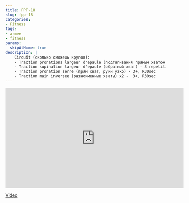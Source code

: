 ```yaml
---
title: FPP-18
slug: fpp-18
categories:
- Fitness
tags:
- armee
- fitness
params:
  skipAtHome: true
description: |
    Circuit (сколько сможешь кругов):
    - Traction pronations largeur d'epaule (подтягивания прямым хватом на ширине плеч) - 3+, R30sec
    - Traction supination largeur d'epaule (обратный хват) - 3 repetitions et plus si mon niveau le permet (3 повторения и более, если мой уровень позволяет это), 3+ R30sec
    - Traction pronation serre (прям хват, руки узко) - 3+, R30sec
    - Traction main inversee (разноименные хваты) x2 -  3+, R30sec
---
```

<iframe width="560" height="315" src="https://www.youtube.com/embed/f5nsF4yn6NQ?si=QehNZsolqls0taWi" title="YouTube video player" frameborder="0" allow="accelerometer; autoplay; clipboard-write; encrypted-media; gyroscope; picture-in-picture; web-share" allowfullscreen></iframe>

[Video](https://youtu.be/f5nsF4yn6NQ?si=QehNZsolqls0taWi)
